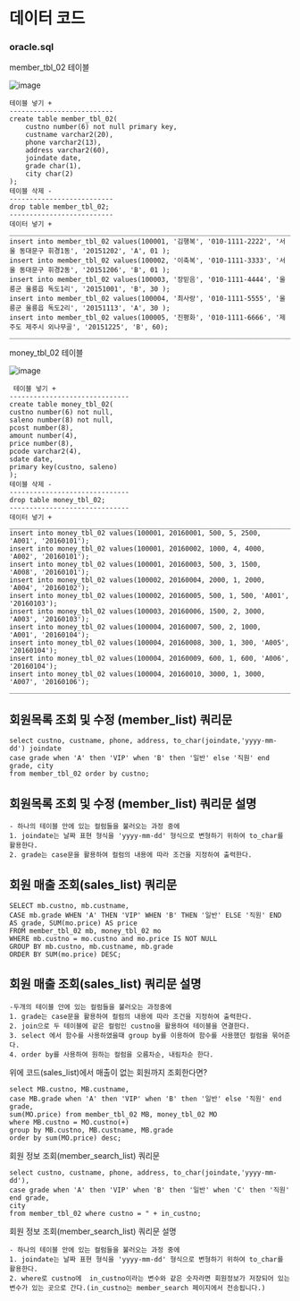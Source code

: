 # 데이터 코드

### oracle.sql


member_tbl_02 테이블

![image](https://github.com/user-attachments/assets/1afec66d-afd7-4b2e-a024-4857efbbcdcb)

    테이블 넣기 +
    --------------------------
    create table member_tbl_02(
    	custno number(6) not null primary key,
    	custname varchar2(20),
    	phone varchar2(13),
    	address varchar2(60),
    	joindate date,
    	grade char(1),
    	city char(2)
    );
    테이블 삭제 -
    --------------------------
    drop table member_tbl_02;
    --------------------------
    데이터 넣기 +
    __________________________________________________________________________________________________________________
    insert into member_tbl_02 values(100001, '김행복', '010-1111-2222', '서울 동대문구 휘경1동', '20151202', 'A', 01 );
    insert into member_tbl_02 values(100002, '이축복', '010-1111-3333', '서울 동대문구 휘경2동', '20151206', 'B', 01 );
    insert into member_tbl_02 values(100003, '장믿음', '010-1111-4444', '울릉군 울릉읍 독도1리', '20151001', 'B', 30 );
    insert into member_tbl_02 values(100004, '최사랑', '010-1111-5555', '울릉군 울릉읍 독도2리', '20151113', 'A', 30 );
    insert into member_tbl_02 values(100005, '진평화', '010-1111-6666', '제주도 제주시 외나무골', '20151225', 'B', 60);
    __________________________________________________________________________________________________________________

money_tbl_02 테이블

![image](https://github.com/user-attachments/assets/0de1a24a-c9c7-4823-9569-353ffc56bf3b)

     테이블 넣기 +
    ------------------------------
    create table money_tbl_02(
	custno number(6) not null,
	saleno number(8) not null,
	pcost number(8),
	amount number(4),
	price number(8),
	pcode varchar2(4),
	sdate date,
	primary key(custno, saleno)
	);
    테이블 삭제 -
    ------------------------------
    drop table money_tbl_02;
    ------------------------------
    데이터 넣기 +
    _____________________________________________________________________________________
    insert into money_tbl_02 values(100001, 20160001, 500, 5, 2500, 'A001', '20160101');
    insert into money_tbl_02 values(100001, 20160002, 1000, 4, 4000, 'A002', '20160101');
    insert into money_tbl_02 values(100001, 20160003, 500, 3, 1500, 'A008', '20160101');
    insert into money_tbl_02 values(100002, 20160004, 2000, 1, 2000, 'A004', '20160102');
    insert into money_tbl_02 values(100002, 20160005, 500, 1, 500, 'A001', '20160103');
    insert into money_tbl_02 values(100003, 20160006, 1500, 2, 3000, 'A003', '20160103');
    insert into money_tbl_02 values(100004, 20160007, 500, 2, 1000, 'A001', '20160104');
    insert into money_tbl_02 values(100004, 20160008, 300, 1, 300, 'A005', '20160104');
    insert into money_tbl_02 values(100004, 20160009, 600, 1, 600, 'A006', '20160104');
    insert into money_tbl_02 values(100004, 20160010, 3000, 1, 3000, 'A007', '20160106');
    ______________________________________________________________________________________


회원목록 조회 및 수정 (member_list) 쿼리문 
-

	select custno, custname, phone, address, to_char(joindate,'yyyy-mm-dd') joindate 
	case grade when 'A' then 'VIP' when 'B' then '일반' else '직원' end grade, city
	from member_tbl_02 order by custno;

회원목록 조회 및 수정 (member_list) 쿼리문 설명
-

	- 하나의 테이블 안에 있는 컬럼들을 불러오는 과정 중에 
	1. joindate는 날짜 표현 형식을 'yyyy-mm-dd' 형식으로 변형하기 위하여 to_char를 활용한다.  
	2. grade는 case문을 활용하여 컬럼의 내용에 따라 조건을 지정하여 출력한다.


회원 매출 조회(sales_list) 쿼리문
-

	SELECT mb.custno, mb.custname,
	CASE mb.grade WHEN 'A' THEN 'VIP' WHEN 'B' THEN '일반' ELSE '직원' END AS grade, SUM(mo.price) AS price 
	FROM member_tbl_02 mb, money_tbl_02 mo 
	WHERE mb.custno = mo.custno and mo.price IS NOT NULL 
	GROUP BY mb.custno, mb.custname, mb.grade 
	ORDER BY SUM(mo.price) DESC;


회원 매출 조회(sales_list) 쿼리문 설명
-
	
	-두개의 테이블 안에 있는 컬럼들을 불러오는 과정중에 
	1. grade는 case문을 활용하여 컬럼의 내용에 따라 조건을 지정하여 출력한다.
	2. join으로 두 테이블에 같은 컬럼인 custno을 활용하여 테이블을 연결한다.
	3. select 에서 함수를 사용하였을때 group by를 이용하여 함수를 사용했던 컬럼을 묶어준다.
	4. order by를 사용하여 원하는 컬럼을 오름차순, 내림차순 한다.

	    
위에 코드(sales_list)에서 매출이 없는 회원까지 조회한다면?

	select MB.custno, MB.custname,
	case MB.grade when 'A' then 'VIP' when 'B' then '일반' else '직원' end grade,
	sum(MO.price) from member_tbl_02 MB, money_tbl_02 MO 
	where MB.custno = MO.custno(+)
	group by MB.custno, MB.custname, MB.grade
	order by sum(MO.price) desc;

회원 정보 조회(member_search_list) 쿼리문

	select custno, custname, phone, address, to_char(joindate,'yyyy-mm-dd'),
	case grade when 'A' then 'VIP' when 'B' then '일반' when 'C' then '직원' end grade,
	city 
	from member_tbl_02 where custno = " + in_custno;

회원 정보 조회(member_search_list) 쿼리문 설명

	- 하나의 테이블 안에 있는 컬럼들을 불러오는 과정 중에 
	1. joindate는 날짜 표현 형식을 'yyyy-mm-dd' 형식으로 변형하기 위하여 to_char를 활용한다.  
	2. where로 custno에  in_custno이라는 변수와 같은 숫자라면 회원정보가 저장되어 있는 변수가 있는 곳으로 간다.(in_custno는 member_search 페이지에서 전송됩니다.)
